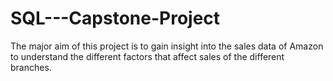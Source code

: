# SQL---Capstone-Project
The major aim of this project is to gain insight into the sales data of Amazon to understand the different factors that affect sales of the different branches.

